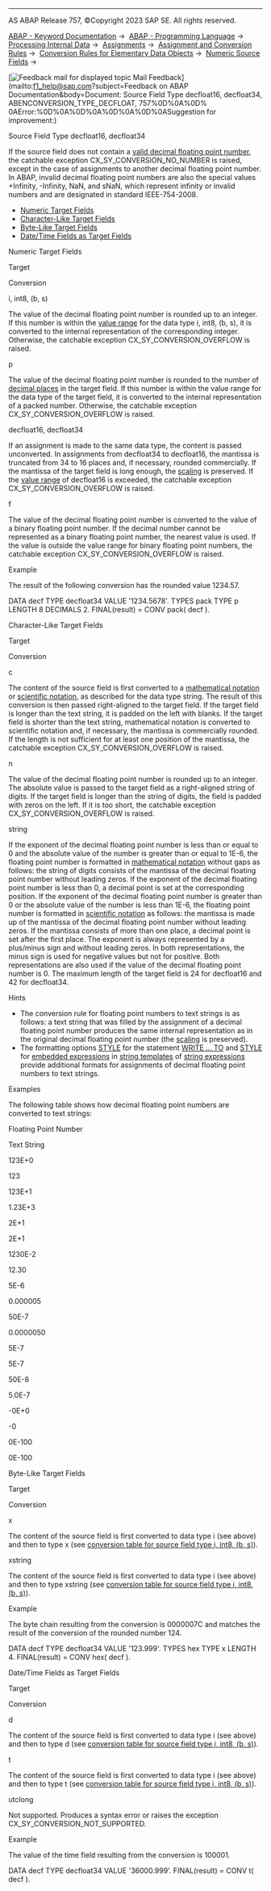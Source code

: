   

* * *

AS ABAP Release 757, ©Copyright 2023 SAP SE. All rights reserved.

[ABAP - Keyword Documentation](https://help.sap.com/doc/abapdocu_757_index_htm/7.57/en-US/abenabap.htm) →  [ABAP - Programming Language](https://help.sap.com/doc/abapdocu_757_index_htm/7.57/en-US/abenabap_reference.htm) →  [Processing Internal Data](https://help.sap.com/doc/abapdocu_757_index_htm/7.57/en-US/abenabap_data_working.htm) →  [Assignments](https://help.sap.com/doc/abapdocu_757_index_htm/7.57/en-US/abenvalue_assignments.htm) →  [Assignment and Conversion Rules](https://help.sap.com/doc/abapdocu_757_index_htm/7.57/en-US/abenconversion_rules.htm) →  [Conversion Rules for Elementary Data Objects](https://help.sap.com/doc/abapdocu_757_index_htm/7.57/en-US/abenconversion_elementary.htm) →  [Numeric Source Fields](https://help.sap.com/doc/abapdocu_757_index_htm/7.57/en-US/abennumeric_source_fields.htm) → 

 [![](Mail.gif?object=Mail.gif&sap-language=EN "Feedback mail for displayed topic") Mail Feedback](mailto:f1_help@sap.com?subject=Feedback on ABAP Documentation&body=Document: Source Field Type decfloat16, decfloat34, ABENCONVERSION_TYPE_DECFLOAT, 757%0D%0A%0D%
0AError:%0D%0A%0D%0A%0D%0A%0D%0ASuggestion for improvement:)

Source Field Type decfloat16, decfloat34

If the source field does not contain a [valid decimal floating point number](https://help.sap.com/doc/abapdocu_757_index_htm/7.57/en-US/abenbuiltin_types_numeric.htm), the catchable exception CX\_SY\_CONVERSION\_NO\_NUMBER is raised, except in the case of assignments to another decimal floating point number. In ABAP, invalid decimal floating point numbers are also the special values +Infinity, \-Infinity, NaN, and sNaN, which represent infinity or invalid numbers and are designated in standard IEEE-754-2008.

-   [Numeric Target Fields](#@@ITOC@@ABENCONVERSION_TYPE_DECFLOAT_1)
-   [Character-Like Target Fields](#@@ITOC@@ABENCONVERSION_TYPE_DECFLOAT_2)
-   [Byte-Like Target Fields](#@@ITOC@@ABENCONVERSION_TYPE_DECFLOAT_3)
-   [Date/Time Fields as Target Fields](#@@ITOC@@ABENCONVERSION_TYPE_DECFLOAT_4)

Numeric Target Fields   

Target

Conversion

i, int8, (b, s)

The value of the decimal floating point number is rounded up to an integer. If this number is within the [value range](https://help.sap.com/doc/abapdocu_757_index_htm/7.57/en-US/abenvalue_range_glosry.htm "Glossary Entry") for the data type i, int8, (b, s), it is converted to the internal representation of the corresponding integer. Otherwise, the catchable exception CX\_SY\_CONVERSION\_OVERFLOW is raised.

p

The value of the decimal floating point number is rounded to the number of [decimal places](https://help.sap.com/doc/abapdocu_757_index_htm/7.57/en-US/abendecimal_place_glosry.htm "Glossary Entry") in the target field. If this number is within the value range for the data type of the target field, it is converted to the internal representation of a packed number. Otherwise, the catchable exception CX\_SY\_CONVERSION\_OVERFLOW is raised.

decfloat16, decfloat34

If an assignment is made to the same data type, the content is passed unconverted. In assignments from decfloat34 to decfloat16, the mantissa is truncated from 34 to 16 places and, if necessary, rounded commercially. If the mantissa of the target field is long enough, the [scaling](https://help.sap.com/doc/abapdocu_757_index_htm/7.57/en-US/abenscale_glosry.htm "Glossary Entry") is preserved. If the [value range](https://help.sap.com/doc/abapdocu_757_index_htm/7.57/en-US/abenvalue_range_glosry.htm "Glossary Entry") of decfloat16 is exceeded, the catchable exception CX\_SY\_CONVERSION\_OVERFLOW is raised.

f

The value of the decimal floating point number is converted to the value of a binary floating point number. If the decimal number cannot be represented as a binary floating point number, the nearest value is used. If the value is outside the value range for binary floating point numbers, the catchable exception CX\_SY\_CONVERSION\_OVERFLOW is raised.

Example

The result of the following conversion has the rounded value 1234.57.

DATA decf TYPE decfloat34 VALUE '1234.5678'.
TYPES pack TYPE p LENGTH 8 DECIMALS 2.
FINAL(result) = CONV pack( decf ).

Character-Like Target Fields   

Target

Conversion

c

The content of the source field is first converted to a [mathematical notation](https://help.sap.com/doc/abapdocu_757_index_htm/7.57/en-US/abenmathematical_notation_glosry.htm "Glossary Entry") or [scientific notation](https://help.sap.com/doc/abapdocu_757_index_htm/7.57/en-US/abenscientific_notation_glosry.htm "Glossary Entry"), as described for the data type string. The result of this conversion is then passed right-aligned to the target field. If the target field is longer than the text string, it is padded on the left with blanks. If the target field is shorter than the text string, mathematical notation is converted to scientific notation and, if necessary, the mantissa is commercially rounded. If the length is not sufficient for at least one position of the mantissa, the catchable exception CX\_SY\_CONVERSION\_OVERFLOW is raised.

n

The value of the decimal floating point number is rounded up to an integer. The absolute value is passed to the target field as a right-aligned string of digits. If the target field is longer than the string of digits, the field is padded with zeros on the left. If it is too short, the catchable exception CX\_SY\_CONVERSION\_OVERFLOW is raised.

string

If the exponent of the decimal floating point number is less than or equal to 0 and the absolute value of the number is greater than or equal to 1E-6, the floating point number is formatted in [mathematical notation](https://help.sap.com/doc/abapdocu_757_index_htm/7.57/en-US/abenmathematical_notation_glosry.htm "Glossary Entry") without gaps as follows: the string of digits consists of the mantissa of the decimal floating point number without leading zeros. If the exponent of the decimal floating point number is less than 0, a decimal point is set at the corresponding position. If the exponent of the decimal floating point number is greater than 0 or the absolute value of the number is less than 1E-6, the floating point number is formatted in [scientific notation](https://help.sap.com/doc/abapdocu_757_index_htm/7.57/en-US/abenscientific_notation_glosry.htm "Glossary Entry") as follows: the mantissa is made up of the mantissa of the decimal floating point number without leading zeros. If the mantissa consists of more than one place, a decimal point is set after the first place. The exponent is always represented by a plus/minus sign and without leading zeros. In both representations, the minus sign is used for negative values but not for positive. Both representations are also used if the value of the decimal floating point number is 0. The maximum length of the target field is 24 for decfloat16 and 42 for decfloat34.

Hints

-   The conversion rule for floating point numbers to text strings is as follows: a text string that was filled by the assignment of a decimal floating point number produces the same internal representation as in the original decimal floating point number (the [scaling](https://help.sap.com/doc/abapdocu_757_index_htm/7.57/en-US/abenscale_glosry.htm "Glossary Entry") is preserved).
-   The formatting options [STYLE](https://help.sap.com/doc/abapdocu_757_index_htm/7.57/en-US/abapwrite_to_options.htm) for the statement [WRITE ... TO](https://help.sap.com/doc/abapdocu_757_index_htm/7.57/en-US/abapwrite_to.htm) and [STYLE](https://help.sap.com/doc/abapdocu_757_index_htm/7.57/en-US/abapcompute_string_format_options.htm) for [embedded expressions](https://help.sap.com/doc/abapdocu_757_index_htm/7.57/en-US/abenstring_templates_expressions.htm) in [string templates](https://help.sap.com/doc/abapdocu_757_index_htm/7.57/en-US/abenstring_templates.htm) of [string expressions](https://help.sap.com/doc/abapdocu_757_index_htm/7.57/en-US/abapcompute_string.htm) provide additional formats for assignments of decimal floating point numbers to text strings.

Examples

The following table shows how decimal floating point numbers are converted to text strings:

Floating Point Number

Text String

123E+0

123

123E+1

1.23E+3

2E+1

2E+1

1230E-2

12.30

5E-6

0.000005

50E-7

0.0000050

5E-7

5E-7

50E-8

5.0E-7

\-0E+0

\-0

0E-100

0E-100

Byte-Like Target Fields   

Target

Conversion

x

The content of the source field is first converted to data type i (see above) and then to type x (see [conversion table for source field type i, int8, (b, s)](https://help.sap.com/doc/abapdocu_757_index_htm/7.57/en-US/abenconversion_type_ibs.htm)).

xstring

The content of the source field is first converted to data type i (see above) and then to type xstring (see [conversion table for source field type i, int8, (b, s)](https://help.sap.com/doc/abapdocu_757_index_htm/7.57/en-US/abenconversion_type_ibs.htm)).

Example

The byte chain resulting from the conversion is 0000007C and matches the result of the conversion of the rounded number 124.

DATA decf TYPE decfloat34 VALUE '123.999'.
TYPES hex TYPE x LENGTH 4.
FINAL(result) = CONV hex( decf ).

Date/Time Fields as Target Fields   

Target

Conversion

d

The content of the source field is first converted to data type i (see above) and then to type d (see [conversion table for source field type i, int8, (b, s)](https://help.sap.com/doc/abapdocu_757_index_htm/7.57/en-US/abenconversion_type_ibs.htm)).

t

The content of the source field is first converted to data type i (see above) and then to type t (see [conversion table for source field type i, int8, (b, s)](https://help.sap.com/doc/abapdocu_757_index_htm/7.57/en-US/abenconversion_type_ibs.htm)).

utclong

Not supported. Produces a syntax error or raises the exception CX\_SY\_CONVERSION\_NOT\_SUPPORTED.

Example

The value of the time field resulting from the conversion is 100001.

DATA decf TYPE decfloat34 VALUE '36000.999'.
FINAL(result) = CONV t( decf ).